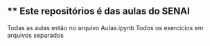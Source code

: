 ## ** Este repositórios é das aulas do SENAI

Todas as aulas estão no arquivo Aulas.ipynb
Todos os exercícios em arquivos separados